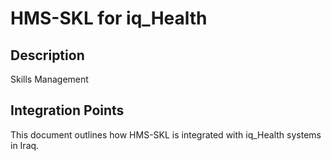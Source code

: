 # HMS-SKL for iq_Health

## Description

Skills Management

## Integration Points

This document outlines how HMS-SKL is integrated with iq_Health systems in Iraq.
